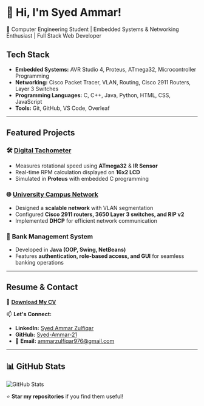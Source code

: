 # 👋 Hi, I'm Syed Ammar!  
🚀 Computer Engineering Student | Embedded Systems & Networking Enthusiast | Full Stack Web Developer  

## Tech Stack
- **Embedded Systems:** AVR Studio 4, Proteus, ATmega32, Microcontroller Programming  
- **Networking:** Cisco Packet Tracer, VLAN, Routing, Cisco 2911 Routers, Layer 3 Switches  
- **Programming Languages:** C, C++, Java, Python, HTML, CSS, JavaScript  
- **Tools:** Git, GitHub, VS Code, Overleaf  

---

## Featured Projects
### 🛠 [**Digital Tachometer**](https://github.com/Syed-Ammar-21/Digital-Tachometer)  
- Measures rotational speed using **ATmega32** & **IR Sensor**  
- Real-time RPM calculation displayed on **16x2 LCD**  
- Simulated in **Proteus** with embedded C programming  

### 🌐 [**University Campus Network**](https://github.com/Syed-Ammar-21/Campus_Network)  
- Designed a **scalable network** with VLAN segmentation  
- Configured **Cisco 2911 routers, 3650 Layer 3 switches, and RIP v2**  
- Implemented **DHCP** for efficient network communication  

### 🏦 **Bank Management System**  
- Developed in **Java (OOP, Swing, NetBeans)**  
- Features **authentication, role-based access, and GUI** for seamless banking operations  

---

## Resume & Contact
📄 **[Download My CV](https://github.com/Syed-Ammar-21/SyedAmmar_Resume.pdf)**  

📫 **Let's Connect:**  
- **LinkedIn:** [Syed Ammar Zulfiqar](https://linkedin.com/in/syed-ammar-5167a42b1)  
- **GitHub:** [Syed-Ammar-21](https://github.com/Syed-Ammar-21)  
- 📧 **Email:** [ammarzulfiqar976@gmail.com](mailto:ammarzulfiqar976@gmail.com)  

---

## 📊 **GitHub Stats**
![GitHub Stats](https://github-readme-stats.vercel.app/api?username=Syed-Ammar-21&show_icons=true&theme=dark)

⭐ **Star my repositories** if you find them useful!  
